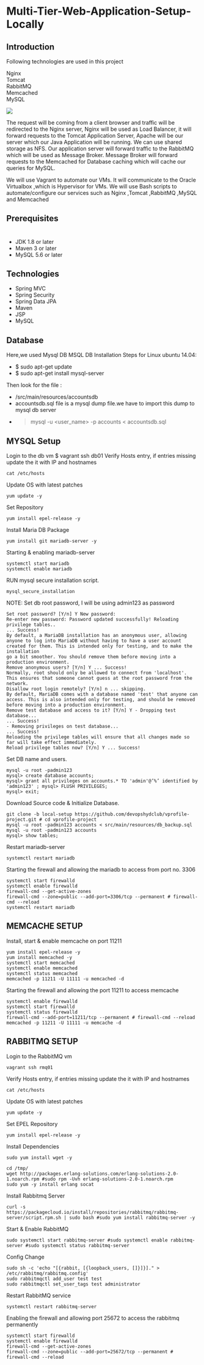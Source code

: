 # Multi-Tier-Web-Application-Setup-Locally

## Introduction

Following technologies are used in this project

Nginx <br/>
Tomcat <br/>
RabbitMQ \
Memcached <br/>
MySQL <br/>

![](Screenshot%202022-10-03%20at%2022.23.41.png)

The request will be coming from a client browser and traffic will be redirected to the Nginx server, Nginx will be used as Load Balancer, it will forward requests to the Tomcat Application Server, Apache will be our server which our Java Application will be running. We can use shared storage as NFS. Our application server will forward traffic to the RabbitMQ which will be used as Message Broker. Message Broker will forward requests to the Memcached for Database caching which will cache our queries for MySQL.

We will use Vagrant to automate our VMs. It will communicate to the Oracle Virtualbox ,which is Hypervisor for VMs.
We will use Bash scripts to automate/configure our services such as Nginx ,Tomcat ,RabbitMQ ,MySQL and Memcached

## Prerequisites

#
- JDK 1.8 or later
- Maven 3 or later
- MySQL 5.6 or later

## Technologies 
- Spring MVC
- Spring Security
- Spring Data JPA
- Maven
- JSP
- MySQL
## Database
Here,we used Mysql DB 
MSQL DB Installation Steps for Linux ubuntu 14.04:
- $ sudo apt-get update
- $ sudo apt-get install mysql-server

Then look for the file :
- /src/main/resources/accountsdb
- accountsdb.sql file is a mysql dump file.we have to import this dump to mysql db server
- > mysql -u <user_name> -p accounts < accountsdb.sql

## MYSQL Setup

Login to the db vm
$ vagrant ssh db01
Verify Hosts entry, if entries missing update the it with IP and hostnames
```
cat /etc/hosts
```
Update OS with latest patches
```
yum update -y
```
Set Repository
```
yum install epel-release -y
```
Install Maria DB Package
```
yum install git mariadb-server -y
```
Starting & enabling mariadb-server
```
systemctl start mariadb
systemctl enable mariadb
```
RUN mysql secure installation script.
```
mysql_secure_installation
```
NOTE: Set db root password, I will be using admin123 as password

```
Set root password? [Y/n] Y New password:
Re-enter new password: Password updated successfully! Reloading privilege tables..
... Success!
By default, a MariaDB installation has an anonymous user, allowing anyone to log into MariaDB without having to have a user account created for them. This is intended only for testing, and to make the installation
go a bit smoother. You should remove them before moving into a production environment.
Remove anonymous users? [Y/n] Y ... Success!
Normally, root should only be allowed to connect from 'localhost'. This ensures that someone cannot guess at the root password from the network.
Disallow root login remotely? [Y/n] n ... skipping.
By default, MariaDB comes with a database named 'test' that anyone can access. This is also intended only for testing, and should be removed before moving into a production environment.
Remove test database and access to it? [Y/n] Y - Dropping test database...
... Success!
- Removing privileges on test database...
... Success!
Reloading the privilege tables will ensure that all changes made so far will take effect immediately.
Reload privilege tables now? [Y/n] Y ... Success!
```
Set DB name and users.
```
mysql -u root -padmin123
mysql> create database accounts;
mysql> grant all privileges on accounts.* TO 'admin'@’%’ identified by 'admin123' ; mysql> FLUSH PRIVILEGES;
mysql> exit;
```
Download Source code & Initialize Database.
```
git clone -b local-setup https://github.com/devopshydclub/vprofile-project.git # cd vprofile-project
mysql -u root -padmin123 accounts < src/main/resources/db_backup.sql
mysql -u root -padmin123 accounts
mysql> show tables;
```
Restart mariadb-server
```
systemctl restart mariadb
```
Starting the firewall and allowing the mariadb to access from port no. 3306
```
systemctl start firewalld
systemctl enable firewalld
firewall-cmd --get-active-zones
firewall-cmd --zone=public --add-port=3306/tcp --permanent # firewall-cmd --reload
systemctl restart mariadb
```
## MEMCACHE SETUP

Install, start & enable memcache on port 11211
```
yum install epel-release -y
yum install memcached -y
systemctl start memcached
systemctl enable memcached
systemctl status memcached
memcached -p 11211 -U 11111 -u memcached -d
```
Starting the firewall and allowing the port 11211 to access memcache
```
systemctl enable firewalld
systemctl start firewalld
systemctl status firewalld
firewall-cmd --add-port=11211/tcp --permanent # firewall-cmd --reload
memcached -p 11211 -U 11111 -u memcache -d
```
## RABBITMQ SETUP

Login to the RabbitMQ vm

```
vagrant ssh rmq01
```

Verify Hosts entry, if entries missing update the it with IP and hostnames
```
cat /etc/hosts
```
Update OS with latest patches
```
yum update -y
```
Set EPEL Repository
```
yum install epel-release -y
```
Install Dependencies
```
sudo yum install wget -y
```
```
cd /tmp/
wget http://packages.erlang-solutions.com/erlang-solutions-2.0-1.noarch.rpm #sudo rpm -Uvh erlang-solutions-2.0-1.noarch.rpm
sudo yum -y install erlang socat
```

Install Rabbitmq Server
```
curl -s https://packagecloud.io/install/repositories/rabbitmq/rabbitmq-server/script.rpm.sh | sudo bash #sudo yum install rabbitmq-server -y
```
Start & Enable RabbitMQ
```
sudo systemctl start rabbitmq-server #sudo systemctl enable rabbitmq-server #sudo systemctl status rabbitmq-server
```
Config Change
```
sudo sh -c 'echo "[{rabbit, [{loopback_users, []}]}]." > /etc/rabbitmq/rabbitmq.config'
sudo rabbitmqctl add_user test test
sudo rabbitmqctl set_user_tags test administrator
```
Restart RabbitMQ service
```
systemctl restart rabbitmq-server
```
Enabling the firewall and allowing port 25672 to access the rabbitmq permanently
```
systemctl start firewalld
systemctl enable firewalld
firewall-cmd --get-active-zones
firewall-cmd --zone=public --add-port=25672/tcp --permanent # firewall-cmd --reload
```
